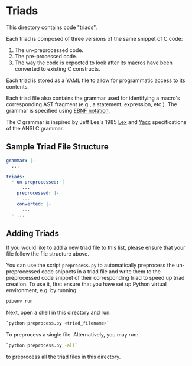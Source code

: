 # Triads

This directory contains code "triads".

Each triad is composed of three versions of the same snippet of C code:
1. The un-preprocessed code.
2. The pre-processed code.
3. The way the code is expected to look after its macros have been converted
   to existing C constructs.

Each triad is stored as a YAML file to allow for programmatic access to its
contents.

Each triad file also contains the grammar used for identifying a macro's
corresponding AST fragment (e.g., a statement, expression, etc.).
The grammar is specified using
[EBNF notation](https://en.wikipedia.org/wiki/Extended_Backus%E2%80%93Naur_form).

The C grammar is inspired by Jeff Lee's 1985
[Lex](https://www.lysator.liu.se/c/ANSI-C-grammar-l.html)
and
[Yacc](https://www.lysator.liu.se/c/ANSI-C-grammar-y.html)
specifications of the ANSI C grammar.

## Sample Triad File Structure
```yaml
grammar: |-
  ...

triads:
  - un-preprocessed: |-
      ...
    preprocessed: |-
      ...
    converted: |-
      ...
  - ...
```

## Adding Triads
If you would like to add a new triad file to this list,
please ensure that your file follow the file structure above.

You can use the script `preprocess.py` to automatically
preprocess the un-preprocessed code snippets in a triad file and write
them to the preprocessed code snippet of their corresponding triad to speed
up triad creation.
To use it, first ensure that you have set up Python virtual environment, e.g.
by running:

```bash
pipenv run
```

Next, open a shell in this directory and run:
```bash
`python preprocess.py <triad_filename>`
```

To preprocess a single file. Alternatively, you may run:
```bash
`python preprocess.py -all`
```
to preprocess all the triad files in this directory.
